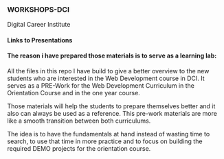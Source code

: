 ### WORKSHOPS-DCI

Digital Career Institute


#### Links to Presentations


#### The reason i have prepared those materials is to serve as a learning lab:

All the files in this repo I have build to give a better overview to the new students who are interested in the Web Development course in DCI.
It serves as a PRE-Work for the Web Development Curriculum in the Orientation Course and in the one year course. 

Those materials will help the students to prepare themselves better and it also can always be used as a reference.
This pre-work materials are more like a smooth transition between both curriculums.  

The idea is to have the fundamentals at hand instead of wasting time to search, to use that time in more practice and to focus on building the required DEMO projects for the orientation course.

